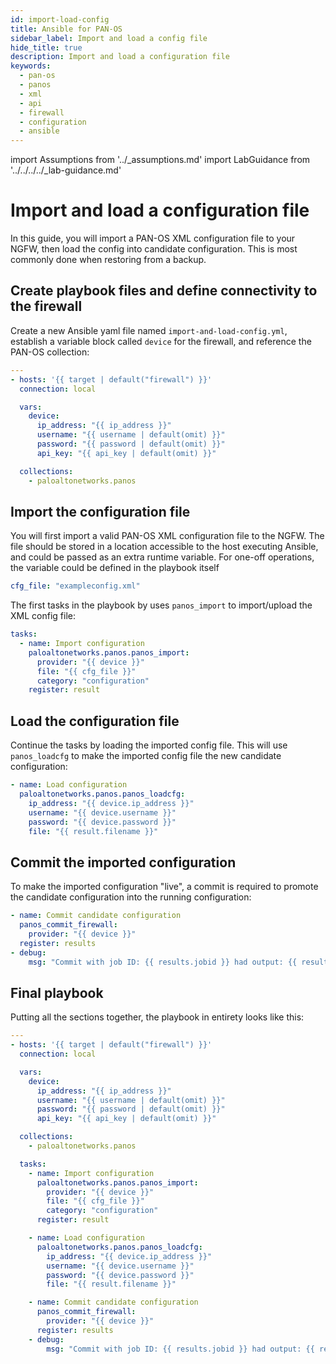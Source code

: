 ```yaml
---
id: import-load-config
title: Ansible for PAN-OS
sidebar_label: Import and load a config file
hide_title: true
description: Import and load a configuration file
keywords:
  - pan-os
  - panos
  - xml
  - api
  - firewall
  - configuration
  - ansible
---
```


import Assumptions from '../\_assumptions.md'
import LabGuidance from '../../../../\_lab-guidance.md'

# Import and load a configuration file

In this guide, you will import a PAN-OS XML configuration file to your NGFW, then load the config into candidate configuration. This is most commonly done when restoring from a backup.

<Assumptions />

<LabGuidance />

## Create playbook files and define connectivity to the firewall

Create a new Ansible yaml file named `import-and-load-config.yml`, establish a variable block called `device` for the firewall, and reference the PAN-OS collection:

```yaml
---
- hosts: '{{ target | default("firewall") }}'
  connection: local

  vars:
    device:
      ip_address: "{{ ip_address }}"
      username: "{{ username | default(omit) }}"
      password: "{{ password | default(omit) }}"
      api_key: "{{ api_key | default(omit) }}"

  collections:
    - paloaltonetworks.panos
```

## Import the configuration file

You will first import a valid PAN-OS XML configuration file to the NGFW. The file should be stored in a location accessible to the host executing Ansible, and could be passed as an extra runtime variable. For one-off operations, the variable could be defined in the playbook itself

```yaml
cfg_file: "exampleconfig.xml"
```

The first tasks in the playbook by uses `panos_import` to import/upload the XML config file:

```yaml
tasks:
  - name: Import configuration
    paloaltonetworks.panos.panos_import:
      provider: "{{ device }}"
      file: "{{ cfg_file }}"
      category: "configuration"
    register: result
```

## Load the configuration file

Continue the tasks by loading the imported config file. This will use `panos_loadcfg` to make the imported config file the new candidate configuration:

```yaml
- name: Load configuration
  paloaltonetworks.panos.panos_loadcfg:
    ip_address: "{{ device.ip_address }}"
    username: "{{ device.username }}"
    password: "{{ device.password }}"
    file: "{{ result.filename }}"
```

## Commit the imported configuration

To make the imported configuration "live", a commit is required to promote the candidate configuration into the running configuration:

```yaml
- name: Commit candidate configuration
  panos_commit_firewall:
    provider: "{{ device }}"
  register: results
- debug:
    msg: "Commit with job ID: {{ results.jobid }} had output: {{ results.details }}"
```

## Final playbook

Putting all the sections together, the playbook in entirety looks like this:

```yaml
---
- hosts: '{{ target | default("firewall") }}'
  connection: local

  vars:
    device:
      ip_address: "{{ ip_address }}"
      username: "{{ username | default(omit) }}"
      password: "{{ password | default(omit) }}"
      api_key: "{{ api_key | default(omit) }}"

  collections:
    - paloaltonetworks.panos

  tasks:
    - name: Import configuration
      paloaltonetworks.panos.panos_import:
        provider: "{{ device }}"
        file: "{{ cfg_file }}"
        category: "configuration"
      register: result

    - name: Load configuration
      paloaltonetworks.panos.panos_loadcfg:
        ip_address: "{{ device.ip_address }}"
        username: "{{ device.username }}"
        password: "{{ device.password }}"
        file: "{{ result.filename }}"

    - name: Commit candidate configuration
      panos_commit_firewall:
        provider: "{{ device }}"
      register: results
    - debug:
        msg: "Commit with job ID: {{ results.jobid }} had output: {{ results.details }}"
```
